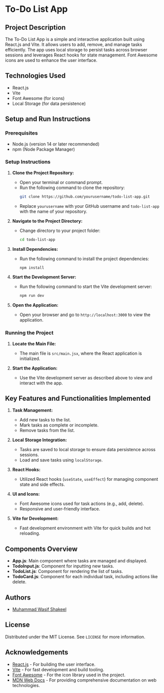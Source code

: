 # To-Do List App

## Project Description

The To-Do List App is a simple and interactive application built using React.js and Vite. It allows users to add, remove, and manage tasks efficiently. The app uses local storage to persist tasks across browser sessions and leverages React hooks for state management. Font Awesome icons are used to enhance the user interface.

## Technologies Used

- React.js
- Vite
- Font Awesome (for icons)
- Local Storage (for data persistence)

## Setup and Run Instructions

### Prerequisites

- Node.js (version 14 or later recommended)
- npm (Node Package Manager)

### Setup Instructions

1. **Clone the Project Repository:**
   - Open your terminal or command prompt.
   - Run the following command to clone the repository:
     ```bash
     git clone https://github.com/yourusername/todo-list-app.git
     ```
   - Replace `yourusername` with your GitHub username and `todo-list-app` with the name of your repository.

2. **Navigate to the Project Directory:**
   - Change directory to your project folder:
     ```bash
     cd todo-list-app
     ```

3. **Install Dependencies:**
   - Run the following command to install the project dependencies:
     ```bash
     npm install
     ```

4. **Start the Development Server:**
   - Run the following command to start the Vite development server:
     ```bash
     npm run dev
     ```

5. **Open the Application:**
   - Open your browser and go to `http://localhost:3000` to view the application.

### Running the Project

1. **Locate the Main File:**
   - The main file is `src/main.jsx`, where the React application is initialized.

2. **Start the Application:**
   - Use the Vite development server as described above to view and interact with the app.

## Key Features and Functionalities Implemented

1. **Task Management:**
   - Add new tasks to the list.
   - Mark tasks as complete or incomplete.
   - Remove tasks from the list.


2. **Local Storage Integration:**
   - Tasks are saved to local storage to ensure data persistence across sessions.
   - Load and save tasks using `localStorage`.


3. **React Hooks:**
   - Utilized React hooks (`useState`, `useEffect`) for managing component state and side effects.


4. **UI and Icons:**
   - Font Awesome icons used for task actions (e.g., add, delete).
   - Responsive and user-friendly interface.


5. **Vite for Development:**
   - Fast development environment with Vite for quick builds and hot reloading.


## Components Overview

- **App.js**: Main component where tasks are managed and displayed.
- **TodoInput.js**: Component for inputting new tasks.
- **TodoList.js**: Component for rendering the list of tasks.
- **TodoCard.js**: Component for each individual task, including actions like delete.

## Authors

- [Muhammad Wasif Shakeel](https://github.com/mwasifshkeel)

## License

Distributed under the MIT License. See `LICENSE` for more information.

## Acknowledgements

- [React.js](https://reactjs.org/) - For building the user interface.
- [Vite](https://vitejs.dev/) - For fast development and build tooling.
- [Font Awesome](https://fontawesome.com/) - For the icon library used in the project.
- [MDN Web Docs](https://developer.mozilla.org/en-US/) - For providing comprehensive documentation on web technologies.

